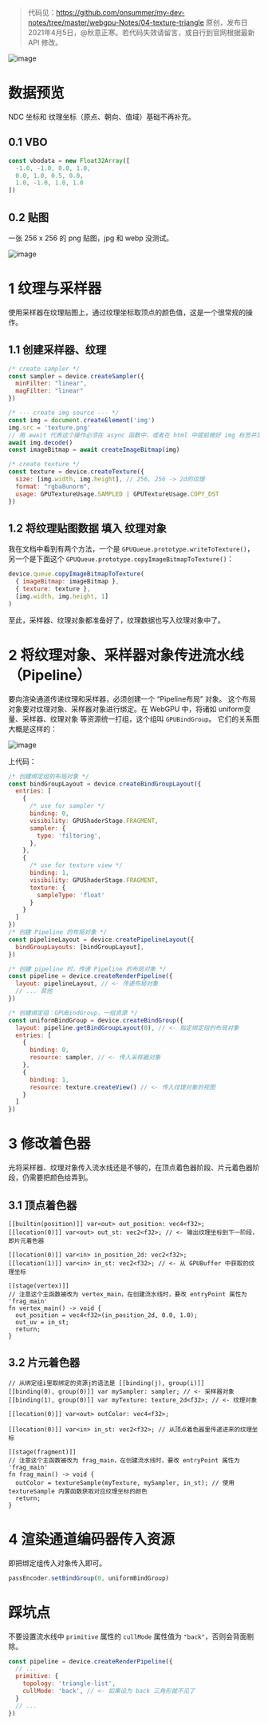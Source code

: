 > 代码见：https://github.com/onsummer/my-dev-notes/tree/master/webgpu-Notes/04-texture-triangle
> 原创，发布日 2021年4月5日，@秋意正寒。若代码失效请留言，或自行到官网根据最新 API 修改。

![image](attachments/image-20210405020042182.png)

# 数据预览

NDC 坐标和 纹理坐标（原点、朝向、值域）基础不再补充。

## 0.1 VBO

``` js
const vbodata = new Float32Array([
  -1.0, -1.0, 0.0, 1.0,
  0.0, 1.0, 0.5, 0.0,
  1.0, -1.0, 1.0, 1.0
])
```

## 0.2 贴图

一张 256 x 256 的 png 贴图，jpg 和 webp 没测试。

![image](texture.png)

# 1 纹理与采样器

使用采样器在纹理贴图上，通过纹理坐标取顶点的颜色值，这是一个很常规的操作。

## 1.1 创建采样器、纹理

``` js
/* create sampler */
const sampler = device.createSampler({
  minFilter: "linear",
  magFilter: "linear"
})

/* --- create img source --- */
const img = document.createElement('img')
img.src = 'texture.png'
// 用 await 代表这个操作必须在 async 函数中，或者在 html 中提前做好 img 标签并加载纹理贴图
await img.decode()
const imageBitmap = await createImageBitmap(img)

/* create texture */
const texture = device.createTexture({
  size: [img.width, img.height], // 256, 256 -> 2d的纹理
  format: "rgba8unorm",
  usage: GPUTextureUsage.SAMPLED | GPUTextureUsage.COPY_DST
})
```

## 1.2 将纹理贴图数据 填入 纹理对象

我在文档中看到有两个方法，一个是 `GPUQueue.prototype.writeToTexture()`，另一个是下面这个 `GPUQueue.prototype.copyImageBitmapToTexture()`：

``` js
device.queue.copyImageBitmapToTexture(
  { imageBitmap: imageBitmap },
  { texture: texture },
  [img.width, img.height, 1]
)
```

至此，采样器、纹理对象都准备好了，纹理数据也写入纹理对象中了。

# 2 将纹理对象、采样器对象传进流水线（Pipeline）

要向渲染通道传递纹理和采样器，必须创建一个 “Pipeline布局” 对象。
这个布局对象要对纹理对象、采样器对象进行绑定。在 WebGPU 中，将诸如 uniform变量、采样器、纹理对象 等资源统一打组，这个组叫 `GPUBindGroup`。
它们的关系图大概是这样的：

![image](attachments/1097074-20210405024941213-449512659.png)

上代码：

``` js
/* 创建绑定组的布局对象 */
const bindGroupLayout = device.createBindGroupLayout({
  entries: [
    {
      /* use for sampler */
      binding: 0,
      visibility: GPUShaderStage.FRAGMENT,
      sampler: {
        type: 'filtering',
      },
    },
    {
      /* use for texture view */
      binding: 1,
      visibility: GPUShaderStage.FRAGMENT,
      texture: {
        sampleType: 'float'
      }
    }
  ]
})
/* 创建 Pipeline 的布局对象 */
const pipelineLayout = device.createPipelineLayout({
  bindGroupLayouts: [bindGroupLayout],
})
```

``` js
/* 创建 pipeline 时，传递 Pipeline 的布局对象 */
const pipeline = device.createRenderPipeline({
  layout: pipelineLayout, // <- 传递布局对象
  // ... 其他
})
```

``` js
/* 创建绑定组：GPUBindGroup，一组资源 */
const uniformBindGroup = device.createBindGroup({
  layout: pipeline.getBindGroupLayout(0), // <- 指定绑定组的布局对象
  entries: [
    {
      binding: 0,
      resource: sampler, // <- 传入采样器对象
    },
    {
      binding: 1,
      resource: texture.createView() // <- 传入纹理对象的视图
    }
  ]
})
```

# 3 修改着色器

光将采样器、纹理对象传入流水线还是不够的，在顶点着色器阶段、片元着色器阶段，仍需要把颜色给弄到。

## 3.1 顶点着色器
``` wgsl
[[builtin(position)]] var<out> out_position: vec4<f32>;
[[location(0)]] var<out> out_st: vec2<f32>; // <- 输出纹理坐标到下一阶段，即片元着色器

[[location(0)]] var<in> in_position_2d: vec2<f32>;
[[location(1)]] var<in> in_st: vec2<f32>; // <- 从 GPUBuffer 中获取的纹理坐标

[[stage(vertex)]]
// 注意这个主函数被改为 vertex_main，在创建流水线时，要改 entryPoint 属性为 'frag_main'
fn vertex_main() -> void {
  out_position = vec4<f32>(in_position_2d, 0.0, 1.0);
  out_uv = in_st;
  return;
}
```

## 3.2 片元着色器

``` wgsl
// 从绑定组i里取绑定的资源j的语法是 [[binding(j), group(i)]]
[[binding(0), group(0)]] var mySampler: sampler; // <- 采样器对象
[[binding(1), group(0)]] var myTexture: texture_2d<f32>; // <- 纹理对象

[[location(0)]] var<out> outColor: vec4<f32>;

[[location(0)]] var<in> in_st: vec2<f32>; // 从顶点着色器里传递进来的纹理坐标

[[stage(fragment)]]
// 注意这个主函数被改为 frag_main，在创建流水线时，要改 entryPoint 属性为 'frag_main'
fn frag_main() -> void {
  outColor = textureSample(myTexture, mySampler, in_st); // 使用 textureSample 内置函数获取对应纹理坐标的颜色
  return;
}
```

# 4 渲染通道编码器传入资源

即把绑定组传入对象传入即可。

``` js
passEncoder.setBindGroup(0, uniformBindGroup)
```

# 踩坑点

不要设置流水线中 `primitive` 属性的 `cullMode` 属性值为 `"back"`，否则会背面剔除。

``` js
const pipeline = device.createRenderPipeline({
  // ...
  primitive: {
    topology: 'triangle-list',
    cullMode: 'back', // <- 如果设为 back 三角形就不见了
  }
  // ...
})
```